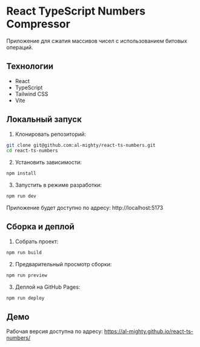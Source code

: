 # React TypeScript Numbers Compressor

Приложение для сжатия массивов чисел с использованием битовых операций.

## Технологии

- React
- TypeScript
- Tailwind CSS
- Vite

## Локальный запуск

1. Клонировать репозиторий:
```bash
git clone git@github.com:al-mighty/react-ts-numbers.git
cd react-ts-numbers
```

2. Установить зависимости:
```bash
npm install
```

3. Запустить в режиме разработки:
```bash
npm run dev
```

Приложение будет доступно по адресу: http://localhost:5173

## Сборка и деплой

1. Собрать проект:
```bash
npm run build
```

2. Предварительный просмотр сборки:
```bash
npm run preview
```

3. Деплой на GitHub Pages:
```bash
npm run deploy
```


## Демо

Рабочая версия доступна по адресу: https://al-mighty.github.io/react-ts-numbers/ 